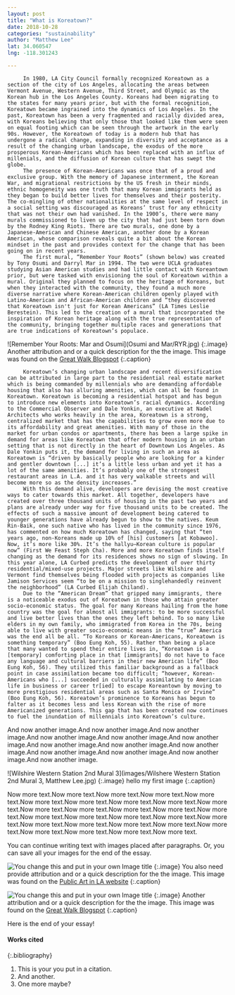 ```yaml
---
layout: post
title: "What is Koreatown?"
date: 2018-10-28
categories: "sustainability" 
author: "Matthew Lee"
lat: 34.060547
lng: -118.301243

---
```

         In 1980, LA City Council formally recognized Koreatown as a section of the city of Los Angeles, allocating the areas between Vermont Avenue, Western Avenue, Third Street, and Olympic as the Korean hub in the Los Angeles County. Koreans had been migrating to the states for many years prior, but with the formal recognition, Koreatown became ingrained into the dynamics of Los Angeles. In the past, Koreatown has been a very fragmented and racially divided area, with Koreans believing that only those that looked like them were seen on equal footing which can be seen through the artwork in the early 90s. However, the Koreatown of today is a modern hub that has undergone a radical change, expanding in diversity and acceptance as a result of the changing urban landscape, the exodus of the more prosperous Korean-Americans which has been replaced with an influx of millenials, and the diffusion of Korean culture that has swept the globe. 
         The presence of Korean-Americans was once that of a proud and exclusive group. With the memory of Japanese internment, the Korean War, and migrational restrictions by the US fresh in their minds, ethnic homogeneity was one truth that many Korean immigrants held as they began to build better lives for themselves and their posterity. The co-mingling of other nationalities at the same level of respect in a social setting was discouraged as Koreans’ trust for any ethnicity that was not their own had vanished. In the 1900’s, there were many murals commissioned to liven up the city that had just been torn down by the Rodney King Riots. There are two murals, one done by a Japanese-American and Chinese American, another done by a Korean American, whose comparison reveals quite a bit about the Korean mindset in the past and provides context for the change that has been going on in recent years.
         The first mural, “Remember Your Roots” (shown below) was created by Tony Osumi and Darryl Mar in 1994. The two were UCLA graduates studying Asian American studies and had little contact with Koreantown prior, but were tasked with envisioning the soul of Koreatown within a mural. Original they planned to focus on the heritage of Koreans, but when they interacted with the community, they found a much more diverse narrative where Korean-American children openly played with Latino-American and African-American children and “they discovered that Koreatown isn't just for Korean Americans” (LA Times Leslie Berestein). This led to the creation of a mural that incorporated the inspiration of Korean heritage along with the true representation of the community, bringing together multiple races and generations that are true indications of Koreatown’s populace. 

   
   
![Remember Your Roots: Mar and Osumi](Osumi and Mar/RYR.jpg)
   {:.image}
Another attribution and or a quick description for the the image. This image was found on the [Great Walk Blogspot](http://greatlawalk.blogspot.com/2016/11/)
   {:.caption} 

         Koreatown’s changing urban landscape and recent diversification can be attributed in large part to the residential real estate market which is being commanded by millennials who are demanding affordable housing that also has alluring amenities, which can all be found in Koreatown. Koreatown is becoming a residential hotspot and has begun to introduce new elements into Koreatown’s racial dynamics. According to the Commercial Observer and Dale Yonkin, an executive at Nadel Architects who works heavily in the area, Koreatown is a strong, centralized market that has the capabilities to grow even more due to its affordability and great amenities. With many of those in the market for urban condos or apartments, there has been a large spike in demand for areas like Koreatown that offer modern housing in an urban setting that is not directly in the heart of Downtown Los Angeles. As Dale Yonkin puts it, the demand for living in such an area as Koreatown is “driven by basically people who are looking for a kinder and gentler downtown [...] it’s a little less urban and yet it has a lot of the same amenities. It’s probably one of the strongest restaurant areas in L.A. and it has very walkable streets and will become more so as the density increases.” 
         With this demand alive, developers are devising the most creative ways to cater towards this market. All together, developers have created over three thousand units of housing in the past two years and plans are already under way for five thousand units to be created. The effects of such a massive amount of development being catered to younger generations have already begun to show to the natives. Keum Rin-Baik, one such native who has lived in the community since 1976, has commented on how much Koreatown has changed, saying that “ten years ago, non-Koreans made up 10% of [his] customers [at Kobawoo]. Now, it’s more like 30%. It’s the hallyu—Korean culture is popular now” (First We Feast Steph Cha). More and more Koreatown finds itself changing as the demand for its residences shows no sign of slowing. In this year alone, LA Curbed predicts the development of over thirty residential/mixed-use projects. Major streets like Wilshire and Vermont find themselves being flooded with projects as companies like Jamison Services seem “to be on a mission to singlehandedly reinvent the neighborhood” (LA Curbed Elijah Chiland). 
         Due to the “American Dream” that gripped many immigrants, there is a noticeable exodus out of Koreatown in those who attain greater socio-economic status. The goal for many Koreans hailing from the home country was the goal for almost all immigrants: to be more successful and live better lives than the ones they left behind. To so many like elders in my own family, who immigrated from Korea in the 70s, being able to live with greater socio-economic means in the “true” America was the end all be all. “To Koreans or Korean-Americans, Koreatown is something temporary” (Boo Eung Koh, 55). Rather than being a place that many wanted to spend their entire lives in, “Koreatown is a [temporary] comforting place in that [immigrants] do not have to face any language and cultural barriers in their new American life” (Boo Eung Koh, 56). They utilized this familiar background as a fallback point in case assimilation became too difficult; “however, Korean-Americans who [...] succeeded in culturally assimilating to American life in business or career tr[ied] to escape Koreantown by moving to more prestigious residential areas such as Santa Monica or Irvine” (Boo Eung Koh, 56). Koreatown’s prominence to Koreans has begun to falter as it becomes less and less Korean with the rise of more Americanized generations. This gap that has been created now continues to fuel the inundation of millennials into Koreatown’s culture.  


And now another image.And now another image.And now another image.And now another image.And now another image.And now another image.And now another image.And now another image.And now another image.And now another image.And now another image.And now another image.And now another image.

![Wilshire Western Station 2nd Mural 3](images/Wilshere Western Station 2nd Mural 3, Matthew Lee.jpg)
   {:.image}
hello my first image
   {:.caption} 

Now more text.Now more text.Now more text.Now more text.Now more text.Now more text.Now more text.Now more text.Now more text.Now more text.Now more text.Now more text.Now more text.Now more text.Now more text.Now more text.Now more text.Now more text.Now more text.Now more text.Now more text.Now more text.Now more text.Now more text.Now more text.Now more text.Now more text.Now more text.Now more text.


You can continue writing text with images placed after paragraphs. Or, you can save all your images for the end of the essay.

![You change this and put in your own Image title](images/example1.jpg)
   {:.image}
You also need provide attribution and or a quick description for the the image. This image was found on the [Public Art in LA website](http://www.publicartinla.com/LA_murals/Hollywood/cat_fairfax.html)
   {:.caption} 
   
![You change this and put in your own Image title](images/example2.jpg)
   {:.image}
Another attribution and or a quick description for the the image. This image was found on the [Great Walk Blogspot](http://greatlawalk.blogspot.com/2016/11/)
   {:.caption} 

Here is the end of your essay!

#### Works cited

{:.bibliography} 
1. This is your you put in a citation.
2. And another.
3. One more maybe?
